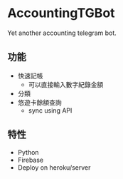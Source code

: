 # AccountingTGBot
Yet another accounting telegram bot.

## 功能
- 快速記帳
    - 可以直接輸入數字紀錄金額
- 分類
- 悠遊卡餘額查詢
    - sync using API


## 特性
- Python
- Firebase
- Deploy on heroku/server